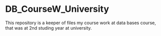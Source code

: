 # DB_CourseW_University

This repository is a keeper of files my course work at data bases course, that was at 2nd studing year at university.
